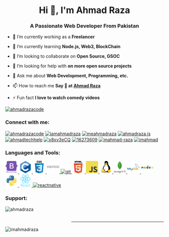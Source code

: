 <h1 align="center">Hi 👋, I'm Ahmad Raza</h1>
<h3 align="center">A Passionate Web Developer From Pakistan</h3>



- 🔭 I’m currently working as a **Freelancer**

- 🌱 I’m currently learning **Node.js, Web3, BlockChain**

- 👯 I’m looking to collaborate on **Open Source, GSOC**

- 🤝 I’m looking for help with **on more open source projects**

- 💬 Ask me about **Web Development, Programming, etc.**

- 📫 How to reach me **Say &#128075; at <a href="https://www.linkedin.com/in/iamahmadraza/" target="blank">Ahmad Raza</a>**

- ⚡ Fun fact **I love to watch comedy videos**

<p align="left"> <a href="https://twitter.com/meAhmadRaxa" target="blank"><img src="https://img.shields.io/twitter/follow/ahmadrazacode?logo=twitter&style=for-the-badge" alt="ahmadrazacode" /></a> </p>


<h3 align="left">Connect with me:</h3>
<p align="left">
<a href="https://twitter.com/ahmadrazacode" target="blank"><img align="center" src="https://raw.githubusercontent.com/rahuldkjain/github-profile-readme-generator/master/src/images/icons/Social/twitter.svg" alt="ahmadrazacode" height="30" width="40" /></a>
<a href="https://linkedin.com/in/iamahmadraza" target="blank"><img align="center" src="https://raw.githubusercontent.com/rahuldkjain/github-profile-readme-generator/master/src/images/icons/Social/linked-in-alt.svg" alt="iamahmadraza" height="30" width="40" /></a>
<a href="https://fb.com/meahmadraza" target="blank"><img align="center" src="https://raw.githubusercontent.com/rahuldkjain/github-profile-readme-generator/master/src/images/icons/Social/facebook.svg" alt="meahmadraza" height="30" width="40" /></a>
<a href="https://instagram.com/ahmadraza.js" target="blank"><img align="center" src="https://raw.githubusercontent.com/rahuldkjain/github-profile-readme-generator/master/src/images/icons/Social/instagram.svg" alt="ahmadraza.js" height="30" width="40" /></a>
<a href="https://www.youtube.com/channel/UCQ4lCxOXPNuAWWEipGNx2zQ" target="blank"><img align="center" src="https://raw.githubusercontent.com/rahuldkjain/github-profile-readme-generator/master/src/images/icons/Social/youtube.svg" alt="ahmadtechhelp" height="30" width="40" /></a>
<a href="https://discord.gg/x8xv3eCQ" target="blank"><img align="center" src="https://raw.githubusercontent.com/rahuldkjain/github-profile-readme-generator/master/src/images/icons/Social/discord.svg" alt="x8xv3eCQ" height="30" width="40" /></a>
 <a href="https://stackoverflow.com/users/16273609" target="blank"><img align="center" src="https://raw.githubusercontent.com/rahuldkjain/github-profile-readme-generator/master/src/images/icons/Social/stack-overflow.svg" alt="16273609" height="30" width="40" /></a>
<a href="https://codepen.io/mahmad-raza" target="blank"><img align="center" src="https://raw.githubusercontent.com/rahuldkjain/github-profile-readme-generator/master/src/images/icons/Social/codepen.svg" alt="mahmad-raza" height="30" width="40" /></a>
<a href="https://dev.to/imahmad" target="blank"><img align="center" src="https://raw.githubusercontent.com/rahuldkjain/github-profile-readme-generator/master/src/images/icons/Social/devto.svg" alt="imahmad" height="30" width="40" /></a>
</p>
<h3 align="left">Languages and Tools:</h3>
<p align="left"> <a href="https://getbootstrap.com" target="_blank" rel="noreferrer"> <img src="https://raw.githubusercontent.com/devicons/devicon/master/icons/bootstrap/bootstrap-plain-wordmark.svg" alt="bootstrap" width="40" height="40"/> </a> <a href="https://www.cprogramming.com/" target="_blank" rel="noreferrer"> <img src="https://raw.githubusercontent.com/devicons/devicon/master/icons/c/c-original.svg" alt="c" width="40" height="40"/> </a> <a href="https://www.w3schools.com/css/" target="_blank" rel="noreferrer"> <img src="https://raw.githubusercontent.com/devicons/devicon/master/icons/css3/css3-original-wordmark.svg" alt="css3" width="40" height="40"/> </a> <a href="https://expressjs.com" target="_blank" rel="noreferrer"> <img src="https://raw.githubusercontent.com/devicons/devicon/master/icons/express/express-original-wordmark.svg" alt="express" width="40" height="40"/> </a> <a href="https://git-scm.com/" target="_blank" rel="noreferrer"> <img src="https://www.vectorlogo.zone/logos/git-scm/git-scm-icon.svg" alt="git" width="40" height="40"/> </a> <a href="https://www.w3.org/html/" target="_blank" rel="noreferrer"> <img src="https://raw.githubusercontent.com/devicons/devicon/master/icons/html5/html5-original-wordmark.svg" alt="html5" width="40" height="40"/> </a> <a href="https://developer.mozilla.org/en-US/docs/Web/JavaScript" target="_blank" rel="noreferrer"> <img src="https://raw.githubusercontent.com/devicons/devicon/master/icons/javascript/javascript-original.svg" alt="javascript" width="40" height="40"/> </a> <a href="https://www.linux.org/" target="_blank" rel="noreferrer"> <img src="https://raw.githubusercontent.com/devicons/devicon/master/icons/linux/linux-original.svg" alt="linux" width="40" height="40"/> </a> <a href="https://www.mongodb.com/" target="_blank" rel="noreferrer"> <img src="https://raw.githubusercontent.com/devicons/devicon/master/icons/mongodb/mongodb-original-wordmark.svg" alt="mongodb" width="40" height="40"/> </a> <a href="https://www.mysql.com/" target="_blank" rel="noreferrer"> <img src="https://raw.githubusercontent.com/devicons/devicon/master/icons/mysql/mysql-original-wordmark.svg" alt="mysql" width="40" height="40"/> </a> <a href="https://nodejs.org" target="_blank" rel="noreferrer"> <img src="https://raw.githubusercontent.com/devicons/devicon/master/icons/nodejs/nodejs-original-wordmark.svg" alt="nodejs" width="40" height="40"/> </a> <a href="https://www.python.org" target="_blank" rel="noreferrer"> <img src="https://raw.githubusercontent.com/devicons/devicon/master/icons/python/python-original.svg" alt="python" width="40" height="40"/> </a> <a href="https://reactjs.org/" target="_blank" rel="noreferrer"> <img src="https://raw.githubusercontent.com/devicons/devicon/master/icons/react/react-original-wordmark.svg" alt="react" width="40" height="40"/> </a> <a href="https://reactnative.dev/" target="_blank" rel="noreferrer"> <img src="https://reactnative.dev/img/header_logo.svg" alt="reactnative" width="40" height="40"/> </a> </p>

<h3 align="left">Support:</h3>
<p><a href="https://www.buymeacoffee.com/imahmadraza"> <img align="left" src="https://cdn.buymeacoffee.com/buttons/v2/default-yellow.png" height="50" width="210" alt="ahmadraza" /></a></p><br><br>
<hr>
<p><img align="center" src="https://github-readme-stats.vercel.app/api/top-langs?username=imahmadraza&show_icons=true&locale=en&layout=compact" alt="imahmadraza" /></p>
